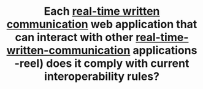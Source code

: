 ---
title: Each [real-time written communication](#real-time-written-communication) web application that can interact with other [real-time-written-communication](#real-time-written-communication) applications -reel) does it comply with current interoperability rules?
---